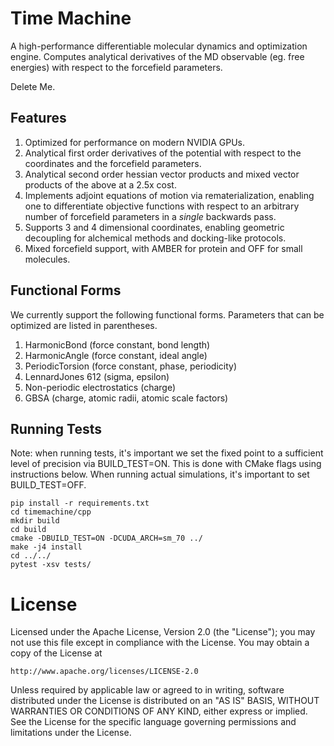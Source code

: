# Time Machine

A high-performance differentiable molecular dynamics and optimization engine. Computes analytical derivatives of the MD observable (eg. free energies) with respect to the forcefield parameters.

Delete Me.

## Features

1. Optimized for performance on modern NVIDIA GPUs.
2. Analytical first order derivatives of the potential with respect to the coordinates and the forcefield parameters.
3. Analytical second order hessian vector products and mixed vector products of the above at a 2.5x cost.
4. Implements adjoint equations of motion via rematerialization, enabling one to differentiate objective functions with respect to an arbitrary number of forcefield parameters in a *single* backwards pass.
5. Supports 3 and 4 dimensional coordinates, enabling geometric decoupling for alchemical methods and docking-like protocols.
6. Mixed forcefield support, with AMBER for protein and OFF for small molecules.

## Functional Forms

We currently support the following functional forms. Parameters that can be optimized are listed in parentheses.

1. HarmonicBond (force constant, bond length)
2. HarmonicAngle (force constant, ideal angle)
3. PeriodicTorsion (force constant, phase, periodicity)
4. LennardJones 612 (sigma, epsilon)
5. Non-periodic electrostatics (charge)
6. GBSA (charge, atomic radii, atomic scale factors)

## Running Tests

Note: when running tests, it's important we set the fixed point to a sufficient level of precision via BUILD_TEST=ON. This is done with CMake flags using instructions below. When running actual simulations, it's important to set BUILD_TEST=OFF.

```
pip install -r requirements.txt
cd timemachine/cpp
mkdir build
cd build
cmake -DBUILD_TEST=ON -DCUDA_ARCH=sm_70 ../
make -j4 install
cd ../../
pytest -xsv tests/
```

# License

Licensed under the Apache License, Version 2.0 (the "License");
you may not use this file except in compliance with the License.
You may obtain a copy of the License at

    http://www.apache.org/licenses/LICENSE-2.0

Unless required by applicable law or agreed to in writing, software
distributed under the License is distributed on an "AS IS" BASIS,
WITHOUT WARRANTIES OR CONDITIONS OF ANY KIND, either express or implied.
See the License for the specific language governing permissions and
limitations under the License.
